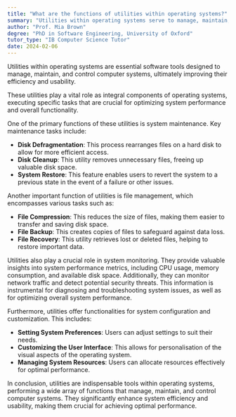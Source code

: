 ```yaml
---
title: "What are the functions of utilities within operating systems?"
summary: "Utilities within operating systems serve to manage, maintain, and control computer systems, enhancing their efficiency and usability."
author: "Prof. Mia Brown"
degree: "PhD in Software Engineering, University of Oxford"
tutor_type: "IB Computer Science Tutor"
date: 2024-02-06
---
```


Utilities within operating systems are essential software tools designed to manage, maintain, and control computer systems, ultimately improving their efficiency and usability.

These utilities play a vital role as integral components of operating systems, executing specific tasks that are crucial for optimizing system performance and overall functionality.

One of the primary functions of these utilities is system maintenance. Key maintenance tasks include:

- **Disk Defragmentation**: This process rearranges files on a hard disk to allow for more efficient access.
- **Disk Cleanup**: This utility removes unnecessary files, freeing up valuable disk space.
- **System Restore**: This feature enables users to revert the system to a previous state in the event of a failure or other issues.

Another important function of utilities is file management, which encompasses various tasks such as:

- **File Compression**: This reduces the size of files, making them easier to transfer and saving disk space.
- **File Backup**: This creates copies of files to safeguard against data loss.
- **File Recovery**: This utility retrieves lost or deleted files, helping to restore important data.

Utilities also play a crucial role in system monitoring. They provide valuable insights into system performance metrics, including CPU usage, memory consumption, and available disk space. Additionally, they can monitor network traffic and detect potential security threats. This information is instrumental for diagnosing and troubleshooting system issues, as well as for optimizing overall system performance.

Furthermore, utilities offer functionalities for system configuration and customization. This includes:

- **Setting System Preferences**: Users can adjust settings to suit their needs.
- **Customizing the User Interface**: This allows for personalisation of the visual aspects of the operating system.
- **Managing System Resources**: Users can allocate resources effectively for optimal performance.

In conclusion, utilities are indispensable tools within operating systems, performing a wide array of functions that manage, maintain, and control computer systems. They significantly enhance system efficiency and usability, making them crucial for achieving optimal performance.
    